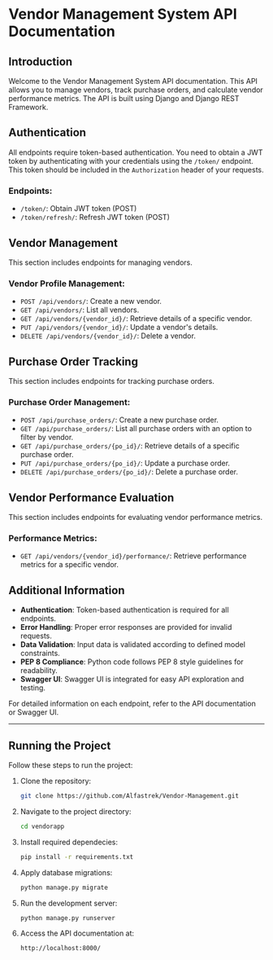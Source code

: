 # Vendor Management System API Documentation

## Introduction
Welcome to the Vendor Management System API documentation. This API allows you to manage vendors, track purchase orders, and calculate vendor performance metrics. The API is built using Django and Django REST Framework.

## Authentication
All endpoints require token-based authentication. You need to obtain a JWT token by authenticating with your credentials using the `/token/` endpoint. This token should be included in the `Authorization` header of your requests.

### Endpoints:
- `/token/`: Obtain JWT token (POST)
- `/token/refresh/`: Refresh JWT token (POST)

## Vendor Management
This section includes endpoints for managing vendors.

### Vendor Profile Management:
- `POST /api/vendors/`: Create a new vendor.
- `GET /api/vendors/`: List all vendors.
- `GET /api/vendors/{vendor_id}/`: Retrieve details of a specific vendor.
- `PUT /api/vendors/{vendor_id}/`: Update a vendor's details.
- `DELETE /api/vendors/{vendor_id}/`: Delete a vendor.

## Purchase Order Tracking
This section includes endpoints for tracking purchase orders.

### Purchase Order Management:
- `POST /api/purchase_orders/`: Create a new purchase order.
- `GET /api/purchase_orders/`: List all purchase orders with an option to filter by vendor.
- `GET /api/purchase_orders/{po_id}/`: Retrieve details of a specific purchase order.
- `PUT /api/purchase_orders/{po_id}/`: Update a purchase order.
- `DELETE /api/purchase_orders/{po_id}/`: Delete a purchase order.

## Vendor Performance Evaluation
This section includes endpoints for evaluating vendor performance metrics.

### Performance Metrics:
- `GET /api/vendors/{vendor_id}/performance/`: Retrieve performance metrics for a specific vendor.

## Additional Information
- **Authentication**: Token-based authentication is required for all endpoints.
- **Error Handling**: Proper error responses are provided for invalid requests.
- **Data Validation**: Input data is validated according to defined model constraints.
- **PEP 8 Compliance**: Python code follows PEP 8 style guidelines for readability.
- **Swagger UI**: Swagger UI is integrated for easy API exploration and testing.

For detailed information on each endpoint, refer to the API documentation or Swagger UI.

---

## Running the Project

Follow these steps to run the project:

1. Clone the repository:
   ```bash
   git clone https://github.com/Alfastrek/Vendor-Management.git

2. Navigate to the project directory:
   ```bash
   cd vendorapp

3. Install required dependecies:
   ```bash
   pip install -r requirements.txt

4. Apply database migrations:
   ```bash
   python manage.py migrate

5. Run the development server:
   ```bash
   python manage.py runserver

6. Access the API documentation at:
   ```bash
   http://localhost:8000/
